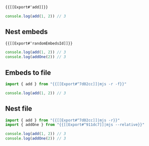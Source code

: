 ```js
{{[[Export#^add]]}}

console.log(add(1, 2)) // 3
```

## Nest embeds

```js
{{[[Export#^randomEmbedsId]]}}

console.log(add(1, 2)) // 3
console.log(addOne(2)) // 3
```

## Embeds to file

```js
import { add } from "{{[[Export#^7d02cc]]|mjs -r -f}}"

console.log(add(1, 2)) // 3
```

## Nest file


```js
import { add } from "{{[[Export#^7d02cc]]|mjs -r}}"
import { addOne } from "{{[[Export#^911dc7]]|mjs --relative}}"

console.log(add(1, 2)) // 3
console.log(addOne(2)) // 3
```
